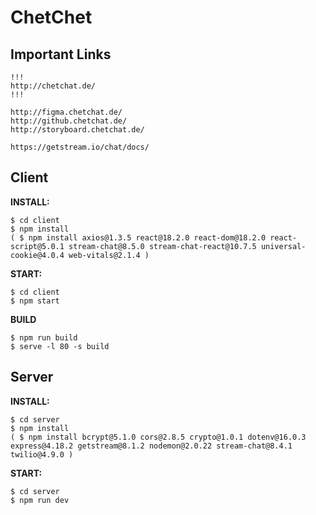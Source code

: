 
# ChetChet

## Important Links
    !!!
    http://chetchat.de/
    !!!

    http://figma.chetchat.de/
    http://github.chetchat.de/
    http://storyboard.chetchat.de/

    https://getstream.io/chat/docs/

## Client

**INSTALL:**

    $ cd client
    $ npm install
    ( $ npm install axios@1.3.5 react@18.2.0 react-dom@18.2.0 react-script@5.0.1 stream-chat@8.5.0 stream-chat-react@10.7.5 universal-cookie@4.0.4 web-vitals@2.1.4 )

**START:**

    $ cd client
    $ npm start
  
**BUILD**

    $ npm run build
    $ serve -l 80 -s build

## Server

**INSTALL:**

    $ cd server
    $ npm install
    ( $ npm install bcrypt@5.1.0 cors@2.8.5 crypto@1.0.1 dotenv@16.0.3 express@4.18.2 getstream@8.1.2 nodemon@2.0.22 stream-chat@8.4.1 twilio@4.9.0 )

**START:**

    $ cd server
    $ npm run dev

